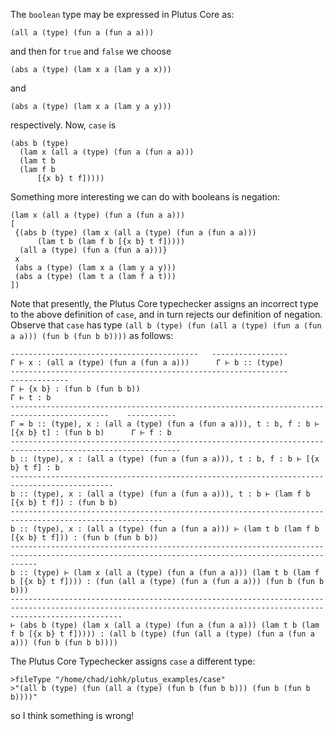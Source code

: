 The `boolean` type may be expressed in Plutus Core as:
```
(all a (type) (fun a (fun a a)))
```
and then for `true` and `false` we choose
```
(abs a (type) (lam x a (lam y a x)))
```
and
```
(abs a (type) (lam x a (lam y a y)))
```
respectively. 
Now, `case` is 
```
(abs b (type)
  (lam x (all a (type) (fun a (fun a a)))
  (lam t b
  (lam f b
      [{x b} t f]))))
``` 

Something more interesting we can do with booleans is negation:
```
(lam x (all a (type) (fun a (fun a a)))
[
 {(abs b (type) (lam x (all a (type) (fun a (fun a a))) 
      (lam t b (lam f b [{x b} t f]))))
  (all a (type) (fun a (fun a a)))}
 x
 (abs a (type) (lam x a (lam y a y)))
 (abs a (type) (lam t a (lam f a t)))
]) 
```


Note that presently, the Plutus Core typechecker assigns an incorrect type to the above definition of `case`, and in turn rejects our definition of negation. Observe that `case` has type `(all b (type) (fun (all a (type) (fun a (fun a a))) (fun b (fun b b))))` as follows:
```
------------------------------------------   -----------------
Γ ⊢ x : (all a (type) (fun a (fun a a)))      Γ ⊢ b :: (type)
--------------------------------------------------------------                -------------
Γ ⊢ {x b} : (fun b (fun b b))                                                   Γ ⊢ t : b
--------------------------------------------------------------------------------------------    -----------
Γ = b :: (type), x : (all a (type) (fun a (fun a a))), t : b, f : b ⊢ [{x b} t] : (fun b b)      Γ ⊢ f : b
------------------------------------------------------------------------------------------------------------
b :: (type), x : (all a (type) (fun a (fun a a))), t : b, f : b ⊢ [{x b} t f] : b
---------------------------------------------------------------------------------------------
b :: (type), x : (all a (type) (fun a (fun a a))), t : b ⊢ (lam f b [{x b} t f]) : (fun b b)
--------------------------------------------------------------------------------------------------------
b :: (type), x : (all a (type) (fun a (fun a a))) ⊢ (lam t b (lam f b [{x b} t f])) : (fun b (fun b b))
--------------------------------------------------------------------------------------------------------------------------------------------------
b :: (type) ⊢ (lam x (all a (type) (fun a (fun a a))) (lam t b (lam f b [{x b} t f]))) : (fun (all a (type) (fun a (fun a a))) (fun b (fun b b)))
---------------------------------------------------------------------------------------------------------------------------------------------------------------------
⊢ (abs b (type) (lam x (all a (type) (fun a (fun a a))) (lam t b (lam f b [{x b} t f])))) : (all b (type) (fun (all a (type) (fun a (fun a a))) (fun b (fun b b))))
```

The Plutus Core Typechecker assigns `case` a different type:
```
>fileType "/home/chad/iohk/plutus_examples/case"
>"(all b (type) (fun (all a (type) (fun b (fun b b))) (fun b (fun b b))))"
```
so I think something is wrong!